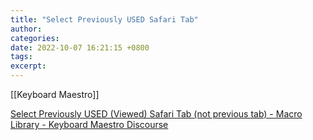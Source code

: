 ```yaml
---
title: "Select Previously USED Safari Tab"
author: 
categories: 
date: 2022-10-07 16:21:15 +0800
tags: 
excerpt: 
---
```





[[Keyboard Maestro]]


[Select Previously USED (Viewed) Safari Tab (not previous tab) - Macro Library - Keyboard Maestro Discourse](https://forum.keyboardmaestro.com/t/select-previously-used-viewed-safari-tab-not-previous-tab/3252/24?u=suliveevil)













